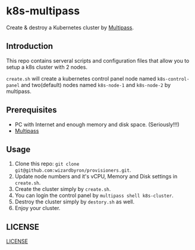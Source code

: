 # k8s-multipass

Create & destroy a Kubernetes cluster by [Multipass](https://multipass.run).

## Introduction

This repo contains serveral scripts and configuration files that allow you to setup a k8s cluster with 2 nodes.

`create.sh` will create a kubernetes control panel node named `k8s-control-panel` and two(default) nodes named `k8s-node-1` and `k8s-node-2` by multipass.

## Prerequisites

* PC with Internet and enough memory and disk space. (Seriously!!!)
* [Multipass](https://multipass.run/)

## Usage

1. Clone this repo: `git clone git@github.com:wizardbyron/provisioners.git`.
2. Update node numbers and it's vCPU, Memory and Disk settings in `create.sh`.
3. Create the cluster simply by `create.sh`.
4. You can login the control panel by `multipass shell k8s-cluster`.
5. Destroy the cluster simply by `destory.sh` as well.
6. Enjoy your cluster.

## LICENSE

[LICENSE](/LICENSE)
